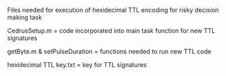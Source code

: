 Files needed for execution of hexidecimal TTL encoding for risky decision making task

CedrusSetup.m = code incorporated into main task function for new TTL signatures

getByte.m & setPulseDuration = functions needed to run new TTL code

hexidecimal TTL key.txt = key for TTL signatures
